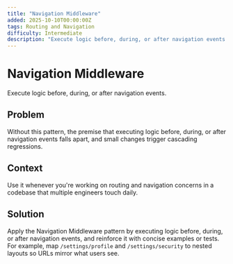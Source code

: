 ```yaml
---
title: "Navigation Middleware"
added: 2025-10-10T00:00:00Z
tags: Routing and Navigation
difficulty: Intermediate
description: "Execute logic before, during, or after navigation events."
---
```

# Navigation Middleware

Execute logic before, during, or after navigation events.

## Problem

Without this pattern, the premise that executing logic before, during, or after navigation events falls apart, and small changes trigger cascading regressions.

## Context

Use it whenever you're working on routing and navigation concerns in a codebase that multiple engineers touch daily.

## Solution

Apply the Navigation Middleware pattern by executing logic before, during, or after navigation events, and reinforce it with concise examples or tests. For example, map `/settings/profile` and `/settings/security` to nested layouts so URLs mirror what users see.
